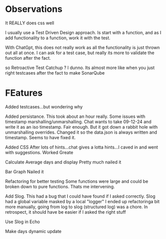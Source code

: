 # Observations

It REALLY does css well

I usually use a Test Driven Design approach.  Is start with a function, and as I add functionality to a function, work it with the test.

With ChatGpt, this does not really work as all the functionality is just thrown out all at once.  I can ask for a test case, but really its more to validate the function after the fact.

so Retroactive Test Catchup ?   I dunno.  Its almost more like when you just right testcases after the fact to make SonarQube 




#  FEatures

Added testcases...but wondering why

Added persistance.  This took about an hour really.  Some issues with timestamp marshalling/unmarshalling.
Chat wants to take 09-12-24 and write it as an iso timestamp.  Fair enough. But it got down a rabbit hole with
unmarshalling overrides.  Changed it so the data.json is always written and timestamp.  Seems to have fixed it.

Added CSS
After lots of hints...chat gives a lotta hints...I caved in and went with suggestions.
Worked Greate

Calculate Average days and display
Pretty much nailed it

Bar Graph
Nailed it

Refactoring for better testing
Some functions were large and could be broken down to pure functions.  Thats me intervening.

Add Slog.
This had a bug that I could have found if I asked correctly.  Slog had a global variable masked by a local  "logger"
I ended up refactoringa bit more manually, going from log to slog (structured log) was a chore.  In retrospect, it 
should have be easier if I asked the right stuff

Use Slog in Echo

Make days dynamic update
